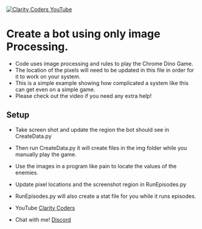 <a href="https://www.youtube.com/claritycoders" target="_blank"><img src="https://i.imgur.com/sG7xxyc.png" title="Clarity Coders YouTube" /></a>
# Create a bot using only image Processing. 
- Code uses image processing and rules to play the Chrome Dino Game.
- The location of the pixels will need to be updated in this file in order for it to work on your system.
- This is a simple example showing how complicated a system like this can get even on a simple game.
- Please check out the video if you need any extra help! 

## Setup
- Take screen shot and update the region the bot should see in CreateData.py
- Then run CreateData.py it will create files in the img folder while you manually play the game.
- Use the images in a program like pain to locate the values of the enemies.
- Update pixel locations and the screenshot region in RunEpisodes.py
- RunEpisodes.py will also create a stat file for you while it runs episodes. 

- YouTube <a href="https://www.youtube.com/claritycoders" target="_blank">Clarity Coders</a>
- Chat with me! <a href="https://discord.gg/cAWW5qq" target="_blank">Discord</a>
